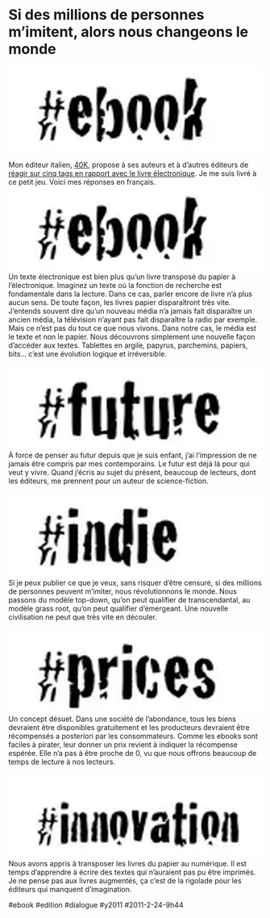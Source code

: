 # Si des millions de personnes m’imitent, alors nous changeons le monde

![](_i/tagebook1.webp)

Mon éditeur italien, [40K](http://www.40kbooks.com), propose à ses auteurs et à d’autres éditeurs de [réagir sur cinq tags en rapport avec le livre électronique](http://www.40kbooks.com/?p=5086). Je me suis livré à ce petit jeu. Voici mes réponses en français.
![](_i/tagebook1.webp)Un texte électronique est bien plus qu’un livre transposé du papier à l’électronique. Imaginez un texte où la fonction de recherche est fondamentale dans la lecture. Dans ce cas, parler encore de livre n’a plus aucun sens. De toute façon, les livres papier disparaîtront très vite. J’entends souvent dire qu’un nouveau média n’a jamais fait disparaître un ancien média, la télévision n’ayant pas fait disparaître la radio par exemple. Mais ce n’est pas du tout ce que nous vivons. Dans notre cas, le média est le texte et non le papier. Nous découvrons simplement une nouvelle façon d’accéder aux textes. Tablettes en argile, papyrus, parchemins, papiers, bits… c’est une évolution logique et irréversible.

![](_i/tag-future1.webp)À force de penser au futur depuis que je suis enfant, j’ai l’impression de ne jamais être compris par mes contemporains. Le futur est déjà là pour qui veut y vivre. Quand j’écris au sujet du présent, beaucoup de lecteurs, dont les éditeurs, me prennent pour un auteur de science-fiction.

![](_i/tag-indie1.webp)Si je peux publier ce que je veux, sans risquer d’être censuré, si des millions de personnes peuvent m’imiter, nous révolutionnons le monde. Nous passons du modèle top-down, qu’on peut qualifier de transcendantal, au modèle grass root, qu’on peut qualifier d’émergeant. Une nouvelle civilisation ne peut que très vite en découler.

![](_i/tag-prices1.webp)Un concept désuet. Dans une société de l’abondance, tous les biens devraient être disponibles gratuitement et les producteurs devraient être récompensés a posteriori par les consommateurs. Comme les ebooks sont faciles à pirater, leur donner un prix revient à indiquer la récompense espérée. Elle n’a pas à être proche de 0, vu que nous offrons beaucoup de temps de lecture à nos lecteurs.

![](_i/tag-innovation1.webp)Nous avons appris à transposer les livres du papier au numérique. Il est temps d’apprendre à écrire des textes qui n’auraient pas pu être imprimés. Je ne pense pas aux livres augmentés, ça c’est de la rigolade pour les éditeurs qui manquent d’imagination.

#ebook #edition #dialogue #y2011 #2011-2-24-9h44
